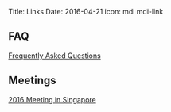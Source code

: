 Title: Links
Date: 2016-04-21
icon: mdi mdi-link

## FAQ

[Frequently Asked Questions](http://yeolab.github.io/faq/)

## Meetings

[2016 Meeting in Singapore](http://yeolab.github.io/singapore-2016/)
